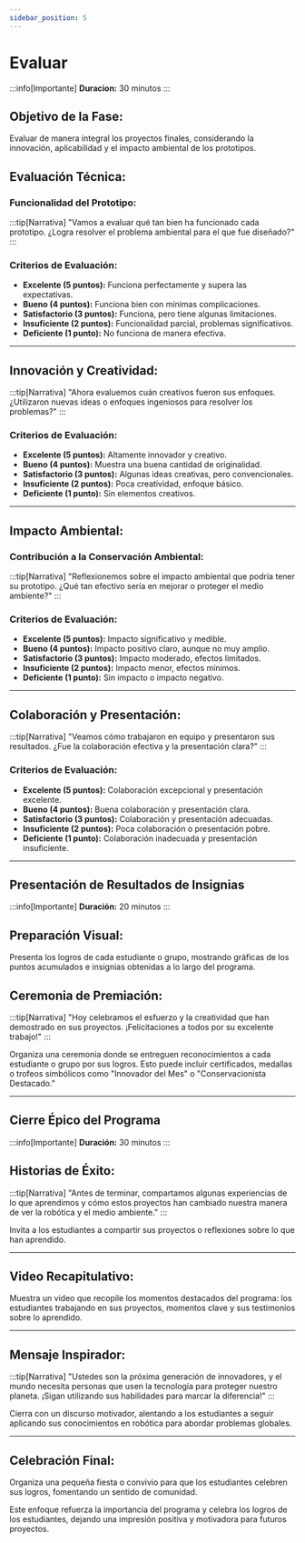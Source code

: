 ```yaml
---
sidebar_position: 5
---
```

# Evaluar

:::info[Importante]
**Duracion:** 30 minutos
:::

## Objetivo de la Fase:
Evaluar de manera integral los proyectos finales, considerando la innovación, aplicabilidad y el impacto ambiental de los prototipos.

## Evaluación Técnica:
### Funcionalidad del Prototipo:
:::tip[Narrativa]
"Vamos a evaluar qué tan bien ha funcionado cada prototipo. ¿Logra resolver el problema ambiental para el que fue diseñado?"
:::

### Criterios de Evaluación:
- **Excelente (5 puntos):** Funciona perfectamente y supera las expectativas.
- **Bueno (4 puntos):** Funciona bien con mínimas complicaciones.
- **Satisfactorio (3 puntos):** Funciona, pero tiene algunas limitaciones.
- **Insuficiente (2 puntos):** Funcionalidad parcial, problemas significativos.
- **Deficiente (1 punto):** No funciona de manera efectiva.

---

## Innovación y Creatividad:
:::tip[Narrativa]
"Ahora evaluemos cuán creativos fueron sus enfoques. ¿Utilizaron nuevas ideas o enfoques ingeniosos para resolver los problemas?"
:::

### Criterios de Evaluación:
- **Excelente (5 puntos):** Altamente innovador y creativo.
- **Bueno (4 puntos):** Muestra una buena cantidad de originalidad.
- **Satisfactorio (3 puntos):** Algunas ideas creativas, pero convencionales.
- **Insuficiente (2 puntos):** Poca creatividad, enfoque básico.
- **Deficiente (1 punto):** Sin elementos creativos.

---

## Impacto Ambiental:
### Contribución a la Conservación Ambiental:
:::tip[Narrativa]
"Reflexionemos sobre el impacto ambiental que podría tener su prototipo. ¿Qué tan efectivo sería en mejorar o proteger el medio ambiente?"
:::

### Criterios de Evaluación:
- **Excelente (5 puntos):** Impacto significativo y medible.
- **Bueno (4 puntos):** Impacto positivo claro, aunque no muy amplio.
- **Satisfactorio (3 puntos):** Impacto moderado, efectos limitados.
- **Insuficiente (2 puntos):** Impacto menor, efectos mínimos.
- **Deficiente (1 punto):** Sin impacto o impacto negativo.

---

## Colaboración y Presentación:
:::tip[Narrativa]
"Veamos cómo trabajaron en equipo y presentaron sus resultados. ¿Fue la colaboración efectiva y la presentación clara?"
:::

### Criterios de Evaluación:
- **Excelente (5 puntos):** Colaboración excepcional y presentación excelente.
- **Bueno (4 puntos):** Buena colaboración y presentación clara.
- **Satisfactorio (3 puntos):** Colaboración y presentación adecuadas.
- **Insuficiente (2 puntos):** Poca colaboración o presentación pobre.
- **Deficiente (1 punto):** Colaboración inadecuada y presentación insuficiente.

---

## Presentación de Resultados de Insignias
:::info[Importante]
**Duración:** 20 minutos
:::

## Preparación Visual:
Presenta los logros de cada estudiante o grupo, mostrando gráficas de los puntos acumulados e insignias obtenidas a lo largo del programa.

## Ceremonia de Premiación:
:::tip[Narrativa]
"Hoy celebramos el esfuerzo y la creatividad que han demostrado en sus proyectos. ¡Felicitaciones a todos por su excelente trabajo!"
:::

Organiza una ceremonia donde se entreguen reconocimientos a cada estudiante o grupo por sus logros. Esto puede incluir certificados, medallas o trofeos simbólicos como "Innovador del Mes" o "Conservacionista Destacado."

---

## Cierre Épico del Programa
:::info[Importante]
**Duración:** 30 minutos
:::

## Historias de Éxito:
:::tip[Narrativa]
"Antes de terminar, compartamos algunas experiencias de lo que aprendimos y cómo estos proyectos han cambiado nuestra manera de ver la robótica y el medio ambiente."
:::

Invita a los estudiantes a compartir sus proyectos o reflexiones sobre lo que han aprendido.

---

## Video Recapitulativo:
Muestra un video que recopile los momentos destacados del programa: los estudiantes trabajando en sus proyectos, momentos clave y sus testimonios sobre lo aprendido.

---

## Mensaje Inspirador:
:::tip[Narrativa]
"Ustedes son la próxima generación de innovadores, y el mundo necesita personas que usen la tecnología para proteger nuestro planeta. ¡Sigan utilizando sus habilidades para marcar la diferencia!"
:::

Cierra con un discurso motivador, alentando a los estudiantes a seguir aplicando sus conocimientos en robótica para abordar problemas globales.

---

## Celebración Final:
Organiza una pequeña fiesta o convivio para que los estudiantes celebren sus logros, fomentando un sentido de comunidad.

Este enfoque refuerza la importancia del programa y celebra los logros de los estudiantes, dejando una impresión positiva y motivadora para futuros proyectos.